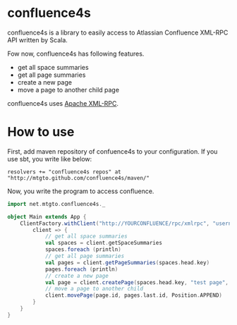 confluence4s
========
confluence4s is a library to easily access to Atlassian Confluence XML-RPC API written by Scala.

Fow now, confluence4s has following features.

- get all space summaries
- get all page summaries
- create a new page
- move a page to another child page

confluence4s uses [Apache XML-RPC](http://ws.apache.org/xmlrpc/index.html).

# How to use
First, add maven repository of confuence4s to your configuration.
If you use sbt, you write like below:

```
resolvers += "confluence4s repos" at "http://mtgto.github.com/confluence4s/maven/"
```

Now, you write the program to access confluence.

```scala
import net.mtgto.confluence4s._

object Main extends App {
	ClientFactory.withClient("http://YOURCONFLUENCE/rpc/xmlrpc", "username", "password") {
		client => {
			// get all space summaries
			val spaces = client.getSpaceSummaries
			spaces.foreach (println)
			// get all page summaries
			val pages = client.getPageSummaries(spaces.head.key)
			pages.foreach (println)
			// create a new page
			val page = client.createPage(spaces.head.key, "test page", "this is test", pages.head.id)
			// move a page to another child
			client.movePage(page.id, pages.last.id, Position.APPEND)
		}
	}
}
```
